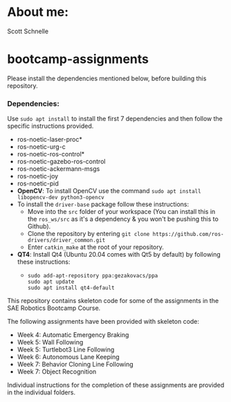# About me:
Scott Schnelle
# bootcamp-assignments
Please install the dependencies mentioned below, before building this repository.

### Dependencies:
Use `sudo apt install` to install the first 7 dependencies and then follow the specific instructions provided.
* ros-noetic-laser-proc*
* ros-noetic-urg-c
* ros-noetic-ros-control*
* ros-noetic-gazebo-ros-control
* ros-noetic-ackermann-msgs
* ros-noetic-joy
* ros-noetic-pid
* **OpenCV**:
  To install OpenCV use the command `sudo apt install libopencv-dev python3-opencv`
* To install the `driver-base` package follow these instructions:
  * Move into the `src` folder of your workspace (You can install this in the `ros_ws/src` as it's a dependency & you won't be pushing this to Github).
  * Clone the repository by entering `git clone https://github.com/ros-drivers/driver_common.git`
  * Enter `catkin_make` at the root of your repository.
* **QT4**: Install Qt4 (Ubuntu 20.04 comes with Qt5 by default) by following these instructions:
  * ```
    sudo add-apt-repository ppa:gezakovacs/ppa
    sudo apt update
    sudo apt install qt4-default
    ```

This repository contains skeleton code for some of the assignments in the SAE Robotics Bootcamp Course. 

The following assignments have been provided with skeleton code:

- Week 4: Automatic Emergency Braking
- Week 5: Wall Following
- Week 5: Turtlebot3 Line Following
- Week 6: Autonomous Lane Keeping
- Week 7: Behavior Cloning Line Following
- Week 7: Object Recognition

Individual instructions for the completion of these assignments are provided in the individual folders.


